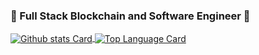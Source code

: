 ### 👋  Full Stack Blockchain and Software Engineer 👋

<a href="https://github.com/maxim-engr">
  <img align="center" alt="Github stats Card" src="https://github-readme-stats.vercel.app/api?username=maxim-engr&line_height=40&show_icons=true&theme=dark" />
</a>

<!-- Top Languages Card      -->
<a href="https://github.com/maxim-engr">
  <img align="center" alt="Top Language Card" src="https://github-readme-stats.vercel.app/api/top-langs/?username=maxim-engr&theme=dark" />
</a>
